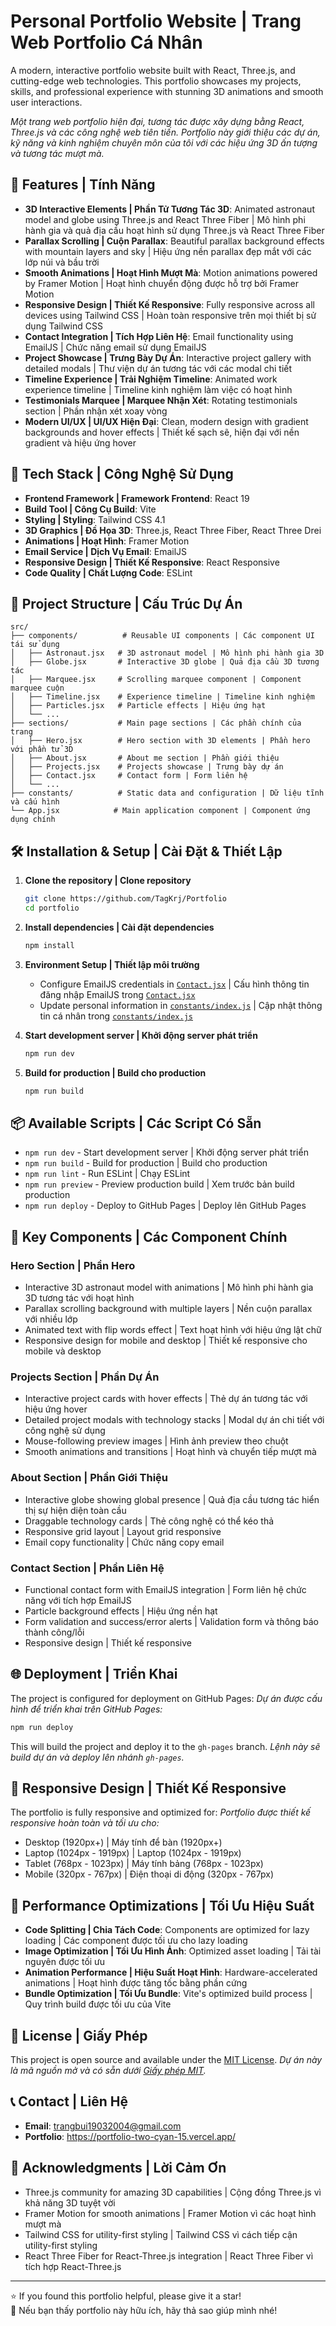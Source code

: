 # Personal Portfolio Website | Trang Web Portfolio Cá Nhân

A modern, interactive portfolio website built with React, Three.js, and cutting-edge web technologies. This portfolio showcases my projects, skills, and professional experience with stunning 3D animations and smooth user interactions.

*Một trang web portfolio hiện đại, tương tác được xây dựng bằng React, Three.js và các công nghệ web tiên tiến. Portfolio này giới thiệu các dự án, kỹ năng và kinh nghiệm chuyên môn của tôi với các hiệu ứng 3D ấn tượng và tương tác mượt mà.*

## 🌟 Features | Tính Năng

- **3D Interactive Elements | Phần Tử Tương Tác 3D**: Animated astronaut model and globe using Three.js and React Three Fiber | Mô hình phi hành gia và quả địa cầu hoạt hình sử dụng Three.js và React Three Fiber
- **Parallax Scrolling | Cuộn Parallax**: Beautiful parallax background effects with mountain layers and sky | Hiệu ứng nền parallax đẹp mắt với các lớp núi và bầu trời
- **Smooth Animations | Hoạt Hình Mượt Mà**: Motion animations powered by Framer Motion | Hoạt hình chuyển động được hỗ trợ bởi Framer Motion
- **Responsive Design | Thiết Kế Responsive**: Fully responsive across all devices using Tailwind CSS | Hoàn toàn responsive trên mọi thiết bị sử dụng Tailwind CSS
- **Contact Integration | Tích Hợp Liên Hệ**: Email functionality using EmailJS | Chức năng email sử dụng EmailJS
- **Project Showcase | Trưng Bày Dự Án**: Interactive project gallery with detailed modals | Thư viện dự án tương tác với các modal chi tiết
- **Timeline Experience | Trải Nghiệm Timeline**: Animated work experience timeline | Timeline kinh nghiệm làm việc có hoạt hình
- **Testimonials Marquee | Marquee Nhận Xét**: Rotating testimonials section | Phần nhận xét xoay vòng
- **Modern UI/UX | UI/UX Hiện Đại**: Clean, modern design with gradient backgrounds and hover effects | Thiết kế sạch sẽ, hiện đại với nền gradient và hiệu ứng hover

## 🚀 Tech Stack | Công Nghệ Sử Dụng

- **Frontend Framework | Framework Frontend**: React 19
- **Build Tool | Công Cụ Build**: Vite
- **Styling | Styling**: Tailwind CSS 4.1
- **3D Graphics | Đồ Họa 3D**: Three.js, React Three Fiber, React Three Drei
- **Animations | Hoạt Hình**: Framer Motion
- **Email Service | Dịch Vụ Email**: EmailJS
- **Responsive Design | Thiết Kế Responsive**: React Responsive
- **Code Quality | Chất Lượng Code**: ESLint

## 📁 Project Structure | Cấu Trúc Dự Án

```
src/
├── components/          # Reusable UI components | Các component UI tái sử dụng
│   ├── Astronaut.jsx   # 3D astronaut model | Mô hình phi hành gia 3D
│   ├── Globe.jsx       # Interactive 3D globe | Quả địa cầu 3D tương tác
│   ├── Marquee.jsx     # Scrolling marquee component | Component marquee cuộn
│   ├── Timeline.jsx    # Experience timeline | Timeline kinh nghiệm
│   ├── Particles.jsx   # Particle effects | Hiệu ứng hạt
│   └── ...
├── sections/           # Main page sections | Các phần chính của trang
│   ├── Hero.jsx        # Hero section with 3D elements | Phần hero với phần tử 3D
│   ├── About.jsx       # About me section | Phần giới thiệu
│   ├── Projects.jsx    # Projects showcase | Trưng bày dự án
│   ├── Contact.jsx     # Contact form | Form liên hệ
│   └── ...
├── constants/          # Static data and configuration | Dữ liệu tĩnh và cấu hình
└── App.jsx            # Main application component | Component ứng dụng chính
```

## 🛠️ Installation & Setup | Cài Đặt & Thiết Lập

1. **Clone the repository | Clone repository**
   ```bash
   git clone https://github.com/TagKrj/Portfolio
   cd portfolio
   ```

2. **Install dependencies | Cài đặt dependencies**
   ```bash
   npm install
   ```

3. **Environment Setup | Thiết lập môi trường**
   - Configure EmailJS credentials in [`Contact.jsx`](src/sections/Contact.jsx) | Cấu hình thông tin đăng nhập EmailJS trong [`Contact.jsx`](src/sections/Contact.jsx)
   - Update personal information in [`constants/index.js`](src/constants/index.js) | Cập nhật thông tin cá nhân trong [`constants/index.js`](src/constants/index.js)

4. **Start development server | Khởi động server phát triển**
   ```bash
   npm run dev
   ```

5. **Build for production | Build cho production**
   ```bash
   npm run build
   ```

## 📦 Available Scripts | Các Script Có Sẵn

- `npm run dev` - Start development server | Khởi động server phát triển
- `npm run build` - Build for production | Build cho production
- `npm run lint` - Run ESLint | Chạy ESLint
- `npm run preview` - Preview production build | Xem trước bản build production
- `npm run deploy` - Deploy to GitHub Pages | Deploy lên GitHub Pages

## 🎨 Key Components | Các Component Chính

### Hero Section | Phần Hero
- Interactive 3D astronaut model with animations | Mô hình phi hành gia 3D tương tác với hoạt hình
- Parallax scrolling background with multiple layers | Nền cuộn parallax với nhiều lớp
- Animated text with flip words effect | Text hoạt hình với hiệu ứng lật chữ
- Responsive design for mobile and desktop | Thiết kế responsive cho mobile và desktop

### Projects Section | Phần Dự Án
- Interactive project cards with hover effects | Thẻ dự án tương tác với hiệu ứng hover
- Detailed project modals with technology stacks | Modal dự án chi tiết với công nghệ sử dụng
- Mouse-following preview images | Hình ảnh preview theo chuột
- Smooth animations and transitions | Hoạt hình và chuyển tiếp mượt mà

### About Section | Phần Giới Thiệu
- Interactive globe showing global presence | Quả địa cầu tương tác hiển thị sự hiện diện toàn cầu
- Draggable technology cards | Thẻ công nghệ có thể kéo thả
- Responsive grid layout | Layout grid responsive
- Email copy functionality | Chức năng copy email

### Contact Section | Phần Liên Hệ
- Functional contact form with EmailJS integration | Form liên hệ chức năng với tích hợp EmailJS
- Particle background effects | Hiệu ứng nền hạt
- Form validation and success/error alerts | Validation form và thông báo thành công/lỗi
- Responsive design | Thiết kế responsive

## 🌐 Deployment | Triển Khai

The project is configured for deployment on GitHub Pages:
*Dự án được cấu hình để triển khai trên GitHub Pages:*

```bash
npm run deploy
```

This will build the project and deploy it to the `gh-pages` branch.
*Lệnh này sẽ build dự án và deploy lên nhánh `gh-pages`.*

## 📱 Responsive Design | Thiết Kế Responsive

The portfolio is fully responsive and optimized for:
*Portfolio được thiết kế responsive hoàn toàn và tối ưu cho:*

- Desktop (1920px+) | Máy tính để bàn (1920px+)
- Laptop (1024px - 1919px) | Laptop (1024px - 1919px)
- Tablet (768px - 1023px) | Máy tính bảng (768px - 1023px)
- Mobile (320px - 767px) | Điện thoại di động (320px - 767px)

## 🎯 Performance Optimizations | Tối Ưu Hiệu Suất

- **Code Splitting | Chia Tách Code**: Components are optimized for lazy loading | Các component được tối ưu cho lazy loading
- **Image Optimization | Tối Ưu Hình Ảnh**: Optimized asset loading | Tải tài nguyên được tối ưu
- **Animation Performance | Hiệu Suất Hoạt Hình**: Hardware-accelerated animations | Hoạt hình được tăng tốc bằng phần cứng
- **Bundle Optimization | Tối Ưu Bundle**: Vite's optimized build process | Quy trình build được tối ưu của Vite

## 📄 License | Giấy Phép

This project is open source and available under the [MIT License](LICENSE).
*Dự án này là mã nguồn mở và có sẵn dưới [Giấy phép MIT](LICENSE).*

## 📞 Contact | Liên Hệ

- **Email**: trangbui19032004@gmail.com
- **Portfolio**: https://portfolio-two-cyan-15.vercel.app/

## 🙏 Acknowledgments | Lời Cảm Ơn

- Three.js community for amazing 3D capabilities | Cộng đồng Three.js vì khả năng 3D tuyệt vời
- Framer Motion for smooth animations | Framer Motion vì các hoạt hình mượt mà
- Tailwind CSS for utility-first styling | Tailwind CSS vì cách tiếp cận utility-first styling
- React Three Fiber for React-Three.js integration | React Three Fiber vì tích hợp React-Three.js

---

⭐ If you found this portfolio helpful, please give it a star!  
🌟 Nếu bạn thấy portfolio này hữu ích, hãy thả sao giúp mình nhé!
